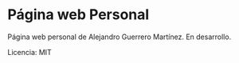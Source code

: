 # Página web Personal

Página web personal de Alejandro Guerrero Martínez.
En desarrollo.

Licencia: MIT
